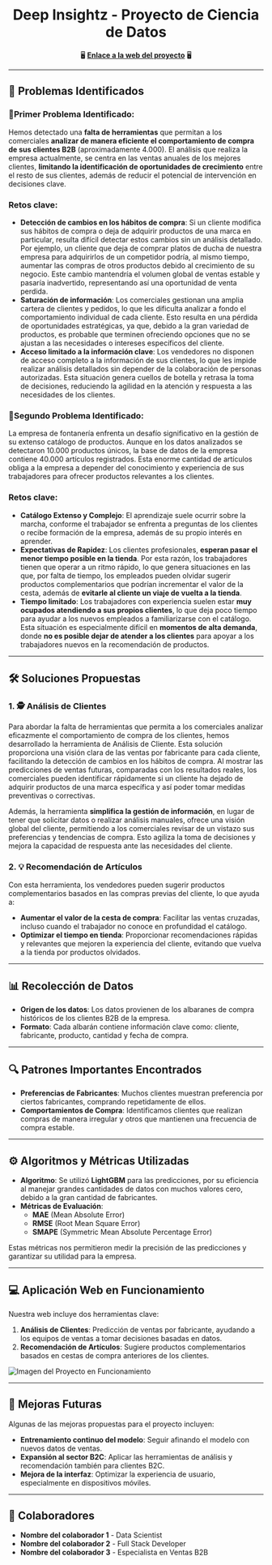 <div align="center">

# **Deep Insightz - Proyecto de Ciencia de Datos**

🖥️ [**Enlace a la web del proyecto**](https://huggingface.co/spaces/GMARTINEZMILLA/Final_Project) 🖥️

</div>

---

## **🚨 Problemas Identificados**
 ### 🚩Primer Problema Identificado:
 Hemos detectado una **falta de herramientas** que permitan a los comerciales **analizar de manera eficiente el comportamiento de compra de sus clientes B2B** (aproximadamente 4.000). 
 El análisis que realiza la empresa actualmente, se centra en las ventas anuales de los mejores clientes, **limitando la identificación de oportunidades de crecimiento** entre el resto de sus clientes, además de reducir el potencial de intervención en decisiones clave.
 ### Retos clave:
 - **Detección de cambios en los hábitos de compra**: Si un cliente modifica sus hábitos de compra o deja de adquirir productos de una marca en particular, resulta difícil detectar estos cambios sin un análisis detallado. Por ejemplo, un cliente que deja de comprar platos de ducha de nuestra empresa para adquirirlos de un competidor podría, al mismo tiempo, aumentar las compras de otros productos debido al crecimiento de su negocio. Este cambio mantendría el volumen global de ventas estable y pasaría inadvertido, representando así una oportunidad de venta perdida.
 - **Saturación de información**: Los comerciales gestionan una amplia cartera de clientes y pedidos, lo que les dificulta analizar a fondo el comportamiento individual de cada cliente. Esto resulta en una pérdida de oportunidades estratégicas, ya que, debido a la gran variedad de productos, es probable que terminen ofreciendo opciones que no se ajustan a las necesidades o intereses específicos del cliente.
 - **Acceso limitado a la información clave**: Los vendedores no disponen de acceso completo a la información de sus clientes, lo que les impide realizar análisis detallados sin depender de la colaboración de personas autorizadas. Esta situación genera cuellos de botella y retrasa la toma de decisiones, reduciendo la agilidad en la atención y respuesta a las necesidades de los clientes.
 ### 🚩Segundo Problema Identificado:
 La empresa de fontanería enfrenta un desafío significativo en la gestión de su extenso catálogo de productos. Aunque en los datos analizados se detectaron 10.000 productos únicos, la base de datos de la empresa contiene 40.000 artículos registrados. Esta enorme cantidad de artículos obliga a la empresa a depender del conocimiento y experiencia de sus trabajadores para ofrecer productos relevantes a los clientes.
 ### Retos clave:
 - **Catálogo Extenso y Complejo**: El aprendizaje suele ocurrir sobre la marcha, conforme el trabajador se enfrenta a preguntas de los clientes o recibe formación de la empresa, además de su propio interés en aprender.
 - **Expectativas de Rapidez**: Los clientes profesionales, **esperan pasar el menor tiempo posible en la tienda**. Por esta razón, los trabajadores tienen que operar a un ritmo rápido, lo que genera situaciones en las que, por falta de tiempo, los empleados pueden olvidar sugerir productos complementarios que podrían incrementar el valor de la cesta, además de **evitarle al cliente un viaje de vuelta a la tienda**.
 - **Tiempo limitado**: Los trabajadores con experiencia suelen estar **muy ocupados atendiendo a sus propios clientes**, lo que deja poco tiempo para ayudar a los nuevos empleados a familiarizarse con el catálogo. Esta situación es especialmente difícil en **momentos de alta demanda**, donde **no es posible dejar de atender a los clientes** para apoyar a los trabajadores nuevos en la recomendación de productos.
 

---

## **🛠 Soluciones Propuestas**

### 1. **🕵️ Análisis de Clientes**
Para abordar la falta de herramientas que permita a los comerciales analizar eficazmente el comportamiento de compra de los clientes, hemos desarrollado la herramienta de Análisis de Cliente. Esta solución proporciona una visión clara de las ventas por fabricante para cada cliente, facilitando la detección de cambios en los hábitos de compra. Al mostrar las predicciones de ventas futuras, comparadas con los resultados reales, los comerciales pueden identificar rápidamente si un cliente ha dejado de adquirir productos de una marca específica y así poder tomar medidas preventivas o correctivas.

Además, la herramienta **simplifica la gestión de información**, en lugar de tener que solicitar datos o realizar análisis manuales, ofrece una visión global del cliente, permitiendo a los comerciales revisar de un vistazo sus preferencias y tendencias de compra. Esto agiliza la toma de decisiones y mejora la capacidad de respuesta ante las necesidades del cliente.

### 2. **💡 Recomendación de Artículos**
Con esta herramienta, los vendedores pueden sugerir productos complementarios basados en las compras previas del cliente, lo que ayuda a:
- **Aumentar el valor de la cesta de compra**: Facilitar las ventas cruzadas, incluso cuando el trabajador no conoce en profundidad el catálogo.
- **Optimizar el tiempo en tienda**: Proporcionar recomendaciones rápidas y relevantes que mejoren la experiencia del cliente, evitando que vuelva a la tienda por productos olvidados.

---

## **📊 Recolección de Datos**

- **Origen de los datos**: Los datos provienen de los albaranes de compra históricos de los clientes B2B de la empresa.
- **Formato**: Cada albarán contiene información clave como: cliente, fabricante, producto, cantidad y fecha de compra.

---

## **🔍 Patrones Importantes Encontrados**

- **Preferencias de Fabricantes**: Muchos clientes muestran preferencia por ciertos fabricantes, comprando repetidamente de ellos.
- **Comportamientos de Compra**: Identificamos clientes que realizan compras de manera irregular y otros que mantienen una frecuencia de compra estable.

---

## **⚙️ Algoritmos y Métricas Utilizadas**

- **Algoritmo**: Se utilizó **LightGBM** para las predicciones, por su eficiencia al manejar grandes cantidades de datos con muchos valores cero, debido a la gran cantidad de fabricantes.
- **Métricas de Evaluación**: 
  - **MAE** (Mean Absolute Error)
  - **RMSE** (Root Mean Square Error)
  - **SMAPE** (Symmetric Mean Absolute Percentage Error)

Estas métricas nos permitieron medir la precisión de las predicciones y garantizar su utilidad para la empresa.

---

## **💻 Aplicación Web en Funcionamiento**

Nuestra web incluye dos herramientas clave:

1. **Análisis de Clientes**: Predicción de ventas por fabricante, ayudando a los equipos de ventas a tomar decisiones basadas en datos.
2. **Recomendación de Artículos**: Sugiere productos complementarios basados en cestas de compra anteriores de los clientes.

![Imagen del Proyecto en Funcionamiento](URL_de_la_imagen)

---

## **🚀 Mejoras Futuras**

Algunas de las mejoras propuestas para el proyecto incluyen:

- **Entrenamiento continuo del modelo**: Seguir afinando el modelo con nuevos datos de ventas.
- **Expansión al sector B2C**: Aplicar las herramientas de análisis y recomendación también para clientes B2C.
- **Mejora de la interfaz**: Optimizar la experiencia de usuario, especialmente en dispositivos móviles.

---

## **👥 Colaboradores**

- **Nombre del colaborador 1** - Data Scientist
- **Nombre del colaborador 2** - Full Stack Developer
- **Nombre del colaborador 3** - Especialista en Ventas B2B
